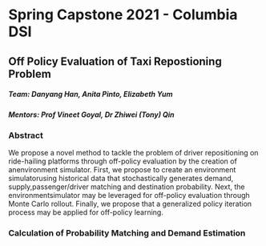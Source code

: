 # Spring Capstone 2021 - Columbia DSI 
## Off Policy Evaluation of Taxi Repostioning Problem 



##### Team: Danyang Han, Anita Pinto, Elizabeth Yum
##### Mentors: Prof Vineet Goyal, Dr Zhiwei (Tony) Qin

### Abstract

We propose a novel method to tackle the problem of driver repositioning on  ride-hailing platforms through off-policy evaluation by the creation of anenvironment simulator. First, we propose to create an environment simulatorusing historical data that stochastically generates demand, supply,passenger/driver matching and destination probability. Next, the environmentsimulator may be leveraged for off-policy evaluation through Monte Carlo rollout. Finally, we propose that a generalized policy iteration process may be applied for off-policy learning.


### Calculation of Probability Matching and Demand Estimation 
